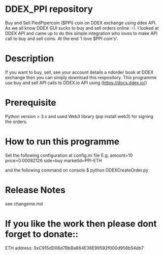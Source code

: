 # DDEX_PPI repository

Buy and Sell PiedPipercoin ($PPI) coin on DDEX exchange using ddex API. As we all know DDEX GUI sucks to buy and sell orders online :-). I looked at DDEX API and came up to do this simple integration who loves to make API call to buy and sell coins. At the end 'I love $PPI coin's'.


# Description

If you want to buy, sell, see your account details a ndorder book at DDEX exchange then you can simply download this respository. This programme use buy and sell API calls to DDEX.io API using (https://docs.ddex.io/)


# Prerequisite

Python version > 3.x and used Web3 library (pip install web3) for signing the orders.

# How to run this programme

Set the following configuration at config.ini file
E.g.
amount=10
price=0.00082126
side=buy
marketId=PPI-ETH

and the following command on console
$ python DDEXCreateOrder.py

# Release Notes
see changeme.md

# If you like the work then please dont forget to donate::
ETH address: 0xC915dD06d7BbBa864E36E99592f000d956b54db7




